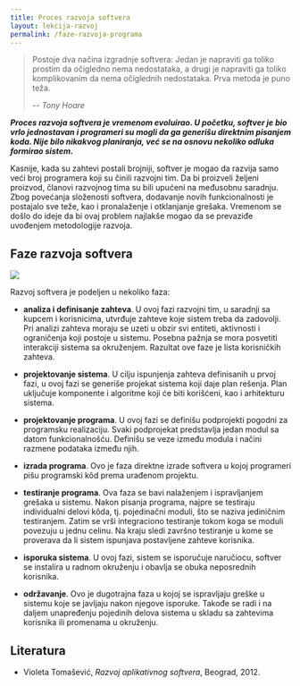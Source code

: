 ```yaml
---
title: Proces razvoja softvera
layout: lekcija-razvoj
permalink: /faze-razvoja-programa
---
```


> Postoje dva načina izgradnje softvera: Jedan je napraviti ga toliko prostim da očigledno nema nedostataka, a drugi je napraviti ga toliko komplikovanim da nema očiglednih nedostataka. Prva metoda je puno teža.
>
> -- <cite>Tony Hoare</cite>

***Proces razvoja softvera je vremenom evoluirao. U početku, softver je bio vrlo jednostavan i programeri su mogli da ga generišu direktnim pisanjem koda. Nije bilo nikakvog planiranja, već se na osnovu nekoliko odluka formirao sistem.***

Kasnije, kada su zahtevi postali brojniji, softver je mogao da razvija samo veći broj programera koji su činili razvojni tim. Da bi proizveli željeni proizvod, članovi razvojnog tima su bili upućeni na međusobnu saradnju. Zbog povećanja složenosti softvera, dodavanje novih funkcionalnosti je postajalo sve teže, kao i pronalaženje i otklanjanje grešaka. Vremenom se došlo do ideje da bi ovaj problem najlakše mogao da se prevaziđe uvođenjem metodologije razvoja.

## Faze razvoja softvera

![](/images/koncepti/faze-razvoja-softvera.jpg)

Razvoj softvera je podeljen u nekoliko faza:

- **analiza i definisanje zahteva**. U ovoj fazi razvojni tim, u saradnji sa kupcem i korisnicima, utvrđuje zahteve koje sistem treba da zadovolji. Pri analizi zahteva moraju se uzeti u obzir svi entiteti, aktivnosti i ograničenja koji postoje u sistemu. Posebna pažnja se mora posvetiti interakciji sistema sa okruženjem. Razultat ove faze je lista korisničkih zahteva.

- **projektovanje sistema**. U cilju ispunjenja zahteva definisanih u prvoj fazi, u ovoj fazi se generiše projekat sistema koji daje plan rešenja. Plan uključuje komponente i algoritme koji će biti korišćeni, kao i arhitekturu sistema.

- **projektovanje programa**. U ovoj fazi se definišu podprojekti pogodni za programsku realizaciju. Svaki podprojekat predstavlja jedan modul sa datom funkcionalnošću. Definišu se veze između modula i načini razmene podataka između njih.

- **izrada programa**. Ovo je faza direktne izrade softvera u kojoj programeri pišu programski kôd prema urađenom projektu.

- **testiranje programa**. Ova faza se bavi nalaženjem i ispravljanjem grešaka u sistemu. Nakon pisanja programa, najpre se testiraju individualni delovi kôda, tj. pojedinačni moduli, što se naziva jediničnim testiranjem. Zatim se vrši integraciono testiranje tokom koga se moduli povezuju u jednu celinu.
Na kraju sledi završno testiranje u kome se proverava da li sistem ispunjava postavljene zahteve korisnika.

- **isporuka sistema**. U ovoj fazi, sistem se isporučuje naručiocu, softver se instalira u radnom okruženju i obavlja se obuka neposrednih korisnika.

- **održavanje**. Ovo je dugotrajna faza u kojoj se ispravljaju greške u sistemu koje se javljaju nakon njegove isporuke. Takođe se radi i na daljem unapređenju pojedinih delova sistema u skladu sa zahtevima korisnika ili promenama u okruženju.

## Literatura

- Violeta Tomašević, *Razvoj aplikativnog softvera*, Beograd, 2012.
